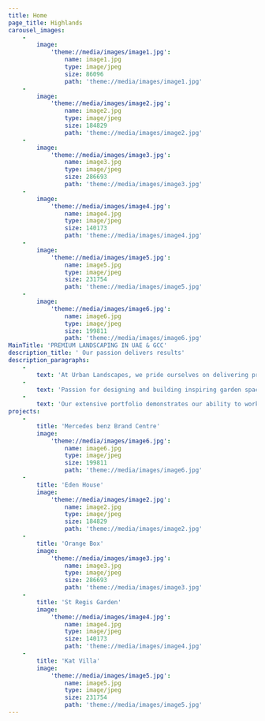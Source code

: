 ```yaml
---
title: Home
page_title: Highlands
carousel_images:
    -
        image:
            'theme://media/images/image1.jpg':
                name: image1.jpg
                type: image/jpeg
                size: 86096
                path: 'theme://media/images/image1.jpg'
    -
        image:
            'theme://media/images/image2.jpg':
                name: image2.jpg
                type: image/jpeg
                size: 184829
                path: 'theme://media/images/image2.jpg'
    -
        image:
            'theme://media/images/image3.jpg':
                name: image3.jpg
                type: image/jpeg
                size: 286693
                path: 'theme://media/images/image3.jpg'
    -
        image:
            'theme://media/images/image4.jpg':
                name: image4.jpg
                type: image/jpeg
                size: 140173
                path: 'theme://media/images/image4.jpg'
    -
        image:
            'theme://media/images/image5.jpg':
                name: image5.jpg
                type: image/jpeg
                size: 231754
                path: 'theme://media/images/image5.jpg'
    -
        image:
            'theme://media/images/image6.jpg':
                name: image6.jpg
                type: image/jpeg
                size: 199811
                path: 'theme://media/images/image6.jpg'
MainTitle: 'PREMIUM LANDSCAPING IN UAE & GCC'
description_title: ' Our passion delivers results'
description_paragraphs:
    -
        text: 'At Urban Landscapes, we pride ourselves on delivering premium landscape solutions to clients across Dubai and the UAE.'
    -
        text: 'Passion for designing and building inspiring garden spaces, and commitment towards delivering results to our customers is at the heart of who we are, and what we do.'
    -
        text: 'Our extensive portfolio demonstrates our ability to work with a variety of styles, whilst creating beautiful yet functional outdoor living spaces.'
projects:
    -
        title: 'Mercedes benz Brand Centre'
        image:
            'theme://media/images/image6.jpg':
                name: image6.jpg
                type: image/jpeg
                size: 199811
                path: 'theme://media/images/image6.jpg'
    -
        title: 'Eden House'
        image:
            'theme://media/images/image2.jpg':
                name: image2.jpg
                type: image/jpeg
                size: 184829
                path: 'theme://media/images/image2.jpg'
    -
        title: 'Orange Box'
        image:
            'theme://media/images/image3.jpg':
                name: image3.jpg
                type: image/jpeg
                size: 286693
                path: 'theme://media/images/image3.jpg'
    -
        title: 'St Regis Garden'
        image:
            'theme://media/images/image4.jpg':
                name: image4.jpg
                type: image/jpeg
                size: 140173
                path: 'theme://media/images/image4.jpg'
    -
        title: 'Kat Villa'
        image:
            'theme://media/images/image5.jpg':
                name: image5.jpg
                type: image/jpeg
                size: 231754
                path: 'theme://media/images/image5.jpg'
---
```


